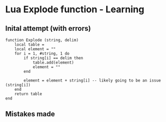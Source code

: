 # Lua Explode function - Learning

## Inital attempt (with errors)

```
function Explode (string, delim)
    local table = 
    local element = ""
    for i = 1, #string, 1 do
        if string[i] == delim then
            table.add(element) 
            element = ""
        end

        element = element + string[i] -- likely going to be an issue (string[i])
    end
    return table
end
```

## Mistakes made



